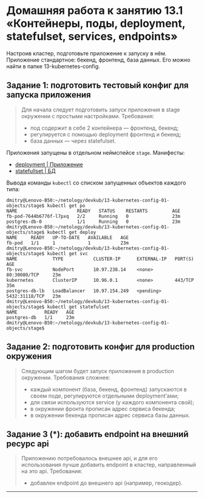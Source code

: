 # Домашняя работа к занятию 13.1 «Контейнеры, поды, deployment, statefulset, services, endpoints»
Настроив кластер, подготовьте приложение к запуску в нём. Приложение стандартное: бекенд, фронтенд, база данных. Его можно найти в папке 13-kubernetes-config.

## Задание 1: подготовить тестовый конфиг для запуска приложения
> Для начала следует подготовить запуск приложения в stage окружении с простыми настройками. Требования:
> - под содержит в себе 2 контейнера — фронтенд, бекенд;
> - регулируется с помощью deployment фронтенд и бекенд;
> - база данных — через statefulset.

Приложения запущены в отдельном неймспейсе `stage`. Манифесты:
- [deployment | Приложение](./stage/app.yml)
- [statefullset | БД](./stage/db.yml)

Вывода команды `kubectl` со списком запущенных объектов каждого типа:

```console
dmitry@Lenovo-B50:~/netology/devkub/13-kubernetes-config-01-objects/stage$ kubectl get po
NAME                      READY   STATUS    RESTARTS         AGE
fb-pod-7644b6776f-l7pxq   2/2     Running   0                23m
postgres-db-0             1/1     Running   0                23m
dmitry@Lenovo-B50:~/netology/devkub/13-kubernetes-config-01-objects/stage$ kubectl get deploy
NAME     READY   UP-TO-DATE   AVAILABLE   AGE
fb-pod   1/1     1            1           23m
dmitry@Lenovo-B50:~/netology/devkub/13-kubernetes-config-01-objects/stage$ kubectl get svc
NAME             TYPE           CLUSTER-IP      EXTERNAL-IP   PORT(S)          AGE
fb-svc           NodePort       10.97.238.14    <none>        80:30080/TCP     23m
kubernetes       ClusterIP      10.96.0.1       <none>        443/TCP          35m
postgres-db-lb   LoadBalancer   10.97.154.249   <pending>     5432:31118/TCP   23m
dmitry@Lenovo-B50:~/netology/devkub/13-kubernetes-config-01-objects/stage$ kubectl get statefulset
NAME          READY   AGE
postgres-db   1/1     23m
dmitry@Lenovo-B50:~/netology/devkub/13-kubernetes-config-01-objects/stage$
```



## Задание 2: подготовить конфиг для production окружения
> Следующим шагом будет запуск приложения в production окружении. Требования сложнее:
> - каждый компонент (база, бекенд, фронтенд) запускаются в своем поде, регулируются отдельными deployment’ами;
> - для связи используются service (у каждого компонента свой);
> - в окружении фронта прописан адрес сервиса бекенда;
> - в окружении бекенда прописан адрес сервиса базы данных.

## Задание 3 (*): добавить endpoint на внешний ресурс api
> Приложению потребовалось внешнее api, и для его использования лучше добавить endpoint в кластер, направленный на это api. Требования:
> - добавлен endpoint до внешнего api (например, геокодер).

---


